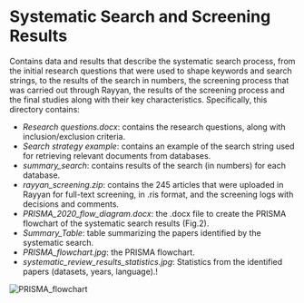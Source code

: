 # Systematic Search and Screening Results

Contains data and results that describe the systematic search process, from the initial research questions that were used to shape keywords and search strings, to the results of the search in numbers, the screening process that was carried out through Rayyan, the results of the screening process and the final studies along with their key characteristics. Specifically, this directory contains:

- _Research questions.docx_: contains the research questions, along with inclusion/exclusion criteria.
- _Search strategy example_: contains an example of the search string used for retrieving relevant documents from databases.
- _summary_search_: contains results of the search (in numbers) for each database.
- _rayyan_screening.zip_: contains the 245 articles that were uploaded in Rayyan for full-text screening, in .ris format, and the screening logs with decisions and comments.
- _PRISMA_2020_flow_diagram.docx_: the .docx file to create the PRISMA flowchart of the systematic search results (Fig.2).
- _Summary_Table_: table summarizing the papers identified by the systematic search. 
- _PRISMA_flowchart.jpg_: the PRISMA flowchart.
- _systematic_review_results_statistics.jpg_: Statistics from the identified papers (datasets, years, language).!

![PRISMA_flowchart](https://github.com/user-attachments/assets/9d9d4c61-07d2-4b19-8022-eab05bfd7800)
